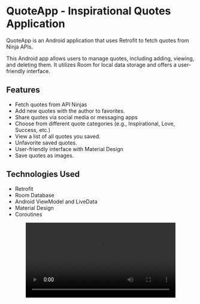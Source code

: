 
# QuoteApp - Inspirational Quotes Application
QuoteApp is an Android application that uses Retrofit to fetch quotes from Ninja APIs.

This Android app allows users to manage quotes, including adding, viewing, and deleting them. It utilizes Room for local data storage and offers a user-friendly interface.

## Features

* Fetch quotes from API Ninjas
* Add new quotes with the author to favorites.
* Share quotes via social media or messaging apps
* Choose from different quote categories (e.g., Inspirational, Love, Success, etc.)
* View a list of all quotes you saved.
* Unfavorite saved quotes.
* User-friendly interface with Material Design
* Save quotes as images.

## Technologies Used

* Retrofit
* Room Database
* Android ViewModel and LiveData
* Material Design
* Coroutines


 <div align="center">
  <video src="https://github.com/AhmedRaba/QuoteApp/assets/83189595/7a807100-43ef-459c-b503-f79b5619c6b9" width="400" />
</div>




